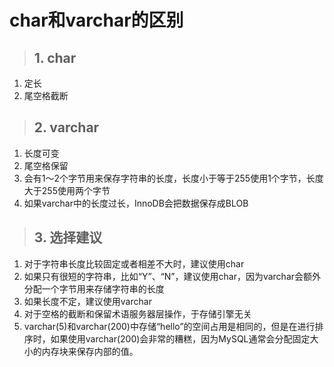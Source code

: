 # char和varchar的区别

> ## 1. char

1. 定长
2. 尾空格截断

> ## 2. varchar

1. 长度可变
2. 尾空格保留
3. 会有1～2个字节用来保存字符串的长度，长度小于等于255使用1个字节，长度大于255使用两个字节
4. 如果varchar中的长度过长，InnoDB会把数据保存成BLOB

> ## 3. 选择建议

1. 对于字符串长度比较固定或者相差不大时，建议使用char
2. 如果只有很短的字符串，比如“Y”、“N”，建议使用char，因为varchar会额外分配一个字节用来存储字符串的长度
3. 如果长度不定，建议使用varchar
4. 对于空格的截断和保留术语服务器层操作，于存储引擎无关
5. varchar(5)和varchar(200)中存储“hello”的空间占用是相同的，但是在进行排序时，如果使用varchar(200)会非常的糟糕，因为MySQL通常会分配固定大小的内存块来保存内部的值。
